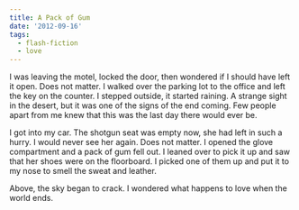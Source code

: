 ```yaml
---
title: A Pack of Gum
date: '2012-09-16'
tags:
  - flash-fiction
  - love
---
```


I was leaving the motel, locked the door, then wondered if I should have left it
open. Does not matter. I walked over the parking lot to the office and left the
key on the counter. I stepped outside, it started raining. A strange sight in
the desert, but it was one of the signs of the end coming. Few people apart from
me knew that this was the last day there would ever be.

<!-- truncate -->

I got into my car. The shotgun seat was empty now, she had left in such a hurry.
I would never see her again. Does not matter. I opened the glove compartment and
a pack of gum fell out. I leaned over to pick it up and saw that her shoes were
on the floorboard. I picked one of them up and put it to my nose to smell the
sweat and leather.

Above, the sky began to crack. I wondered what happens to love when the world
ends.
